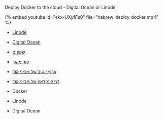 Deploy Docker to the cloud - Digital Ocean or Linode


{% embed youtube id="ekx-UXyfFs0" file="hebrew_deploy_docker.mp4" %}


* [Linode](https://code-maven.com/linode)
* [Digital Ocean](https://code-maven.com/digitalocean)
* [שקפים](https://code-maven.com/slides/docker/deploy)
* [קוד מקור](https://github.com/szabgab/slides)
* [ערוץ יוטוב של מביני קוד](/youtube)
* [דף לינקדאין של מביני קוד](/linkedin)


* Docker
* Linode
* Digital Ocean



